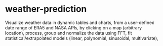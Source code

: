 # weather-prediction
Visualize weather data in dynamic tables and charts, from a user-defined date range of ERA5 and NASA APIs, by clicking on a map (arbitrary location), process, group and normalize the data using FFT, fit statistical/extrapolated models (linear, polynomial, sinusoidal, multivariate),
